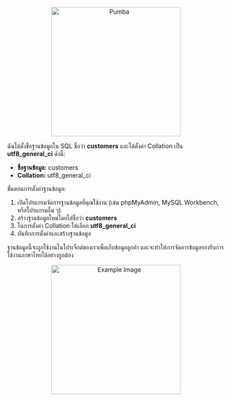 <!DOCTYPE html>
<html lang="th">
<head>
  <meta charset="UTF-8">
  <title>การตั้งค่าฐานข้อมูล SQL</title>
</head>
<body>
  <div style="text-align: center;">
    <img src="https://preview.redd.it/nt63o3o9lxl71.jpg?auto=webp&s=14fa6f7b327b315eae5f031429c7f366bb36610b" alt="Pumba" width="300" height="300">
  </div>

  <p>ฉันได้ตั้งชื่อฐานข้อมูลใน SQL ชื่อว่า <strong>customers</strong> และได้ตั้งค่า Collation เป็น <strong>utf8_general_ci</strong> ดังนี้:</p>
  <ul>
    <li><strong>ชื่อฐานข้อมูล:</strong> customers</li>
    <li><strong>Collation:</strong> utf8_general_ci</li>
  </ul>

  <p>ขั้นตอนการตั้งค่าฐานข้อมูล:</p>
  <ol>
    <li>เปิดโปรแกรมจัดการฐานข้อมูลที่คุณใช้งาน (เช่น phpMyAdmin, MySQL Workbench, หรือโปรแกรมอื่น ๆ)</li>
    <li>สร้างฐานข้อมูลใหม่โดยใส่ชื่อว่า <strong>customers</strong></li>
    <li>ในการตั้งค่า Collation ให้เลือก <strong>utf8_general_ci</strong></li>
    <li>บันทึกการตั้งค่าและสร้างฐานข้อมูล</li>
  </ol>

  <p>ฐานข้อมูลนี้จะถูกใช้งานในโปรเจ็กต์ของเราเพื่อเก็บข้อมูลลูกค้า และจะทำให้การจัดการข้อมูลรองรับการใช้งานภาษาไทยได้อย่างถูกต้อง</p>

  <div style="text-align: center;">
    <!-- ใช้ลิงก์รูปภาพที่ถูกต้องแทนลิงก์ที่ผิด -->
    <img src="[https://example.com/path/to/your/image.jpg](https://x.com/TheDailyFloppa/status/1516795902526169093/photo/1)" alt="Example Image" width="300" height="300">
  </div>
</body>
</html>
